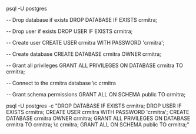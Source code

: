 psql -U postgres

-- Drop database if exists
DROP DATABASE IF EXISTS crmitra;

-- Drop user if exists
DROP USER IF EXISTS crmitra;

-- Create user
CREATE USER crmitra WITH PASSWORD 'crmitra';

-- Create database
CREATE DATABASE crmitra OWNER crmitra;

-- Grant all privileges
GRANT ALL PRIVILEGES ON DATABASE crmitra TO crmitra;

-- Connect to the crmitra database
\c crmitra

-- Grant schema permissions
GRANT ALL ON SCHEMA public TO crmitra;

psql -U postgres -c "DROP DATABASE IF EXISTS crmitra; DROP USER IF EXISTS crmitra; CREATE USER crmitra WITH PASSWORD 'crmitra'; CREATE DATABASE crmitra OWNER crmitra; GRANT ALL PRIVILEGES ON DATABASE crmitra TO crmitra; \c crmitra; GRANT ALL ON SCHEMA public TO crmitra;"
